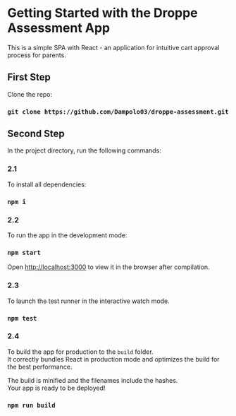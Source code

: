 # Getting Started with the Droppe Assessment App

This is a simple SPA with React - an application for intuitive cart approval process for parents.

## First Step

Clone the repo:

### `git clone https://github.com/Dampolo03/droppe-assessment.git`

## Second Step

In the project directory, run the following commands:

### 2.1

To install all dependencies:

### `npm i`

### 2.2

To run the app in the development mode:

### `npm start`

Open [http://localhost:3000](http://localhost:3000) to view it in the browser after compilation.

### 2.3

To launch the test runner in the interactive watch mode.

### `npm test`

### 2.4

To build the app for production to the `build` folder.\
It correctly bundles React in production mode and optimizes the build for the best performance.

The build is minified and the filenames include the hashes.\
Your app is ready to be deployed!

### `npm run build`

